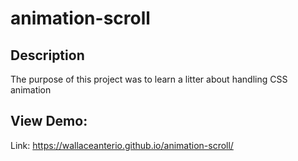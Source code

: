 # animation-scroll

## Description
The purpose of this project was to learn a litter about handling CSS animation

## View Demo:
Link: https://wallaceanterio.github.io/animation-scroll/
